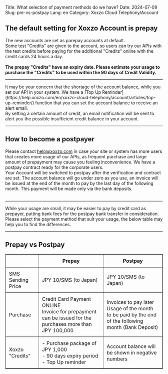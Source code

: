 Title: What selection of payment methods do we have?
Date: 2024-07-09
Slug: pre-vs-postpay
Lang: en
Category: Xoxzo Cloud Telephony/Account

## The default setting for Xoxzo Account is prepay
The new accounts are set as parepay accounts at default.<br>
Some test "Credits" are given to the account, so users can try our APIs with the test credits before paying for the additional "Credits" online with the credit cards 24 hours a day.<br>
<br>
<b>The prepay "Credits" have an expiry date. Please estimate your usage to purchase the "Credits" to be used within the 90 days of Credit Validity.</b>
<br>
<hr>
It may be your concern that the shortage of the account balance, while you set our API in your system. We have a [Top Up Reminder](https://help.xoxzo.com/en/xoxzo-cloud-telephony/account/articles/top-up-reminder/) function that you can set the account balance to receive an alert email.<br>
By setting a certain amount of credit, an email notification will be sent to alert you the possible insufficient credit balance in your account.
<hr>


## How to become a postpayer
Please contact help@xoxzo.com in case your site or system has more users that creates more usage of our APIs, as frequent purchase and large amount of prepayment may cause you feeling inconvenience. We have a postpay contract ready for the corporate users.<br>
Your Account will be switched to postpay after the verification and contract are set. The account balance will go under zero as you use, an invoice will be issued at the end of the month to pay by the last day of the following month. This payment will be made only via the bank deposits.<br>
<br>
<hr>
While your usage are small, it may be easier to pay by credit card as prepayer, putting bank fees for the postpay bank transfer in consideration. Please select the payment method that suit your usage, the below table may help you to find the differences. <br>
<hr>

## Prepay vs Postpay

<table border="1">
<tr>
    <th style="text-align:center; padding:10px">　　</th>
    <th style="text-align:center; padding:10px">Prepay</th>
    <th style="text-align:center; padding:10px">Postpay</th>
</th>
<tr>
    <td style="padding:10px">SMS Sending Price</td>
    <td style="padding:10px">JPY 10/SMS (to Japan)</td>
    <td style="padding:10px">JPY 10/SMS (to Japan)</td>
</tr>
<tr>
    <td style="padding:10px">Purchase</td>
    <td style="padding:10px">
    Credit Card Payment ONLINE<br>
    Invoice for prepayment can be issued for the purchases more than JPY 100,000
    </td>
    <td style="padding:10px">
    Invoices to pay later<br>
    Usage of the month to be paid by the end of the following month (Bank Deposit)
    </td>
</tr>
<tr>
    <td style="padding:10px">Xoxzo "Credits"</td>
    <td style="padding:10px">
    - Purchase package of JPY 1,000<br>
    - 90 days expiry period<br>
    - Top Up reminder<br>
    </td>
    <td style="padding:10px">
    Account balance will be shown in negative numbers
    </td>
</tr>
</table>
	
		
	
	
	
